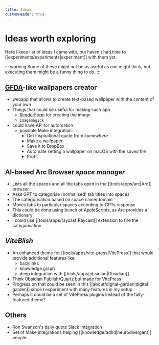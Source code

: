 ```yaml
---
title: Ideas
customHeader: true
---
```


# Ideas worth exploring

Here I keep list of ideas I came with, but haven't had time to [[experiments/experiments|experiment]] with them yet.

::: warning
Some of these might not be as useful as one might think, but executing them might be a funny thing to do.
:::

## [GFDA](https://gfda.co/)-like wallpapers creator

- webapp that allows to create text-based wallpaper with the content of your own
- Things that could be useful for making such app
  - [RenderForm](https://renderform.io) for creating the image
  - `imagemagick`
- could have API for automation
  - possible Make integration:
    - Get inspirational quote from _somewhere_
    - Make a wallpaper
    - Save it to DropBox
    - Automate setting a wallpaper on macOS with the saved file
    - Profit

## AI-based Arc Browser _space manager_

- Lists all the spaces and all the tabs open in the [[tools/apps/arc|Arc]] browser
- Asks GPT to categorise (normalised) tab titles into spaces
- The categorisation based on space name/domain
- Moves tabs to particular spaces according to GPTs response
- This could be done using bunch of AppleScripts, as Arc provides a dictionary
- I could use [[tools/apps/raycast|Raycast]] extension to fire the categorisation

## _ViteBlish_

- An enhanced theme for [[tools/apps/vite-press|VitePress]] that would provide additional features like:
  - backlinks
  - knowledge graph
  - deep integration with [[tools/apps/obsidian|Obsidian]]
- Think Obsidian Publish/[Quartz](https://quartz.jzhao.xyz/) but made for VitePress
- Progress on that could be seen in this [[about/digital-garden|digital garden]] since I experiment with many features in my setup
- Perhaps it could be a set of VitePress plugins instead of the fully-featured theme?

## Others

- Ron Swanson's daily quote Slack Integration
- Set of Make integrations helping [[knowledge/adhd|neurodivergent]] people
